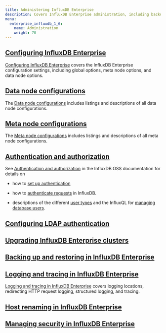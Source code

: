 ```yaml
---
title: Administering InfluxDB Enterprise
description: Covers InfluxDB Enterprise administration, including backup and restore, configuration, logs, security, and upgrading.
menu:
  enterprise_influxdb_1_6:
    name: Administration
    weight: 70
---
```


## [Configuring InfluxDB Enterprise](/enterprise_influxdb/v1.6/administration/configuration/)

[Configuring InfluxDB Enterprise](/enterprise_influxdb/v1.6/administration/configuration/) covers the InfluxDB Enterprise configuration settings, including global options, meta node options, and data node options.

## [Data node configurations](/enterprise_influxdb_v1.6/administration/config-data-nodes/)

The [Data node configurations](/enterprise_influxdb_v1.6/administration/config-data-nodes/) includes listings and descriptions of all data node configurations.

## [Meta node configurations](/enterprise_influxdb_v1.6/administration/config-meta-nodes/)

The [Meta node configurations](/enterprise_influxdb_v1.6/administration/config-meta-nodes/) includes listings and descriptions of all meta node configurations.

## [Authentication and authorization](/influxdb/v1.6/administration/authentication_and_authorization/)

See [Authentication and authorization](/influxdb/v1.6/administration/authentication_and_authorization/) in the InfluxDB OSS documentation for details on

* how to
[set up authentication](/influxdb/v1.6/administration/authentication_and_authorization/#set-up-authentication)

* how to
[authenticate requests](/influxdb/v1.6/administration/authentication_and_authorization/#authenticate-requests) in InfluxDB.

* descriptions of the different
[user types](/influxdb/v1.6/administration/authentication_and_authorization/#user-types-and-privileges) and the InfluxQL for
[managing database users](/influxdb/v1.6/administration/authentication_and_authorization/#user-management-commands).

## [Configuring LDAP authentication](/enterprise_influxdb/v1.6/administration/ldap/)

## [Upgrading InfluxDB Enterprise clusters](/enterprise_influxdb/v1.6/administration/upgrading/)

## [Backing up and restoring in InfluxDB Enterprise](/enterprise_influxdb/v1.6/administration/backup-and-restore/)

## [Logging and tracing in InfluxDB Enterprise](/enterprise_influxdb/v1.6/administration/logs/)

[Logging and tracing in InfluxDB Enterprise](/enterprise_influxdb/v1.6/administration/logs/) covers logging locations, redirecting HTTP request logging, structured logging, and tracing.

## [Host renaming in InfluxDB Enterprise](/enterprise_influxdb/v1.6/administration/renaming/)

## [Managing security in InfluxDB Enterprise](/enterprise_influxdb/v1.6/administration/security/)
